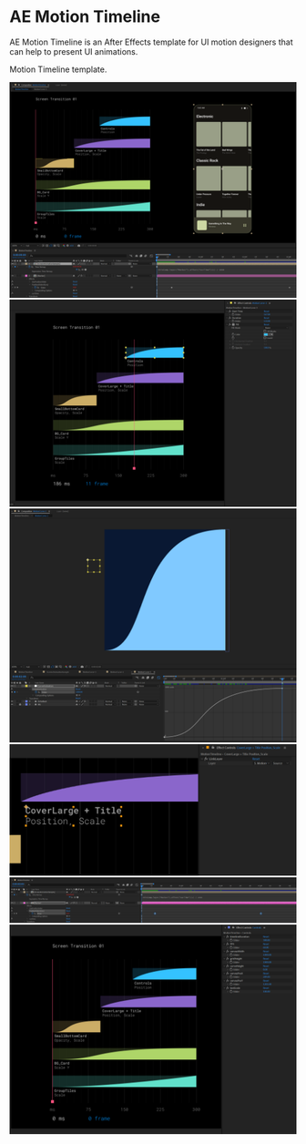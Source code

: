# AE Motion Timeline

AE Motion Timeline is an After Effects template for UI motion designers that can help to present UI animations.


Motion Timeline template.

<img src="/images/Scr-05.png" alt="Screen Animation Reference" title="Screen Animation Reference">

<img src="/images/Scr-01.png" alt="Selected Layer" title="Selected Layer">

<img src="/images/Scr-02.png" alt="Edit Curve Preview" title="Edit Curve Preview">

<img src="/images/Scr-03.png" alt="Link Text" title="Link Text">


<img src="/images/Scr-04.png" alt="Link Time Remapping" title="Link Time Remapping">



<img src="/images/Scr-06.png" alt="Settings" title="Settings">


